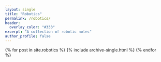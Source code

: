 ```yaml
---
layout: single
title: "Robotics"
permalink: /robotics/
header:
  overlay_color: "#333"
excerpt: "A collection of robotic notes"
author_profile: false
---
```



{% for post in site.robotics %}
  {% include archive-single.html %}
{% endfor %}
